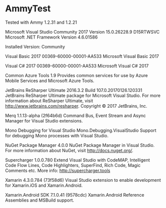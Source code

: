 # AmmyTest

Tested with Ammy 1.2.31 and 1.2.21

Microsoft Visual Studio Community 2017
Version 15.0.26228.9 D15RTWSVC
Microsoft .NET Framework
Version 4.6.01586

Installed Version: Community

Visual Basic 2017   00369-60000-00001-AA533
Microsoft Visual Basic 2017

Visual C# 2017   00369-60000-00001-AA533
Microsoft Visual C# 2017

Common Azure Tools   1.9
Provides common services for use by Azure Mobile Services and Microsoft Azure Tools.

JetBrains ReSharper Ultimate 2016.3.2    Build 107.0.20170126.120331
JetBrains ReSharper Ultimate package for Microsoft Visual Studio. For more information about ReSharper Ultimate, visit http://www.jetbrains.com/resharper. Copyright © 2017 JetBrains, Inc.

Merq   1.1.13-alpha (2f64b6d)
Command Bus, Event Stream and Async Manager for Visual Studio extensions.

Mono Debugging for Visual Studio   Mono.Debugging.VisualStudio
Support for debugging Mono processes with Visual Studio.

NuGet Package Manager   4.0.0
NuGet Package Manager in Visual Studio. For more information about NuGet, visit http://docs.nuget.org/.

Supercharger   1.0.0.780
Extend Visual Studio with CodeMAP, Intelligent Code Flow Lines, Code Highlighters, SuperFind, Rich Code, Magic Comments etc. More info: http://supercharger.tools

Xamarin   4.3.0.784 (73f58d6)
Visual Studio extension to enable development for Xamarin.iOS and Xamarin.Android.

Xamarin.Android SDK   7.1.0.41 (9578cdc)
Xamarin.Android Reference Assemblies and MSBuild support.
